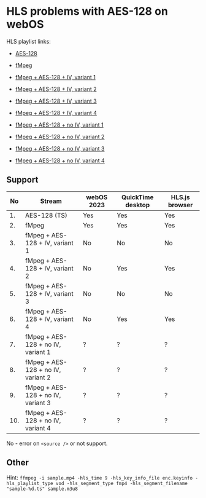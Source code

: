 # HLS problems with AES-128 on webOS

HLS playlist links:
- [AES-128](https://hcodes.github.io/hls-aes128-example/264-aes/sample.m3u8)

- [fMpeg](https://hcodes.github.io/hls-aes128-example/264-fmpeg/sample.m3u8)

- [fMpeg + AES-128 + IV, variant 1](https://hcodes.github.io/hls-aes128-example/264-fmpeg-aes/sample-aes-1.m3u8)

- [fMpeg + AES-128 + IV, variant 2](https://hcodes.github.io/hls-aes128-example/264-fmpeg-aes/sample-aes-2.m3u8)

- [fMpeg + AES-128 + IV, variant 3](https://hcodes.github.io/hls-aes128-example/264-fmpeg-aes/sample-aes-3.m3u8)

- [fMpeg + AES-128 + IV, variant 4](https://hcodes.github.io/hls-aes128-example/264-fmpeg-aes/sample-aes-4.m3u8)

- [fMpeg + AES-128 + no IV, variant 1](https://hcodes.github.io/hls-aes128-example/264-fmpeg-aes/sample-aes-no-iv-1.m3u8)

- [fMpeg + AES-128 + no IV, variant 2](https://hcodes.github.io/hls-aes128-example/264-fmpeg-aes/sample-aes-no-iv-2.m3u8)

- [fMpeg + AES-128 + no IV, variant 3](https://hcodes.github.io/hls-aes128-example/264-fmpeg-aes/sample-aes-no-iv-3.m3u8)

- [fMpeg + AES-128 + no IV, variant 4](https://hcodes.github.io/hls-aes128-example/264-fmpeg-aes/sample-aes-no-iv-4.m3u8)


## Support

| No | Stream |  webOS 2023 | QuickTime desktop | HLS.js browser |
| --- | ------- | --------- | --------------- | ---------------- |
| 1.  | AES-128 (TS) | Yes  | Yes             | Yes              |
| 2.  | fMpeg   | Yes       | Yes             | Yes              |
| 3.  | fMpeg + AES-128 + IV, variant 1 | No    | No | No   |
| 4.  | fMpeg + AES-128 + IV, variant 2 | No    | Yes | Yes |
| 5.  | fMpeg + AES-128 + IV, variant 3 | No    | No | No   |
| 6.  | fMpeg + AES-128 + IV, variant 4 | No    | Yes | Yes |
| 7.  | fMpeg + AES-128 + no IV, variant 1 | ?    | ? | ? |
| 8.  | fMpeg + AES-128 + no IV, variant 2 | ?    | ? | ? |
| 9.  | fMpeg + AES-128 + no IV, variant 3 | ?    | ? | ? |
| 10. | fMpeg + AES-128 + no IV, variant 4 | ?    | ? | ? |

No - error on `<source />` or not support.

## Other

Hint:
`ffmpeg -i sample.mp4 -hls_time 9 -hls_key_info_file enc.keyinfo -hls_playlist_type vod -hls_segment_type fmp4 -hls_segment_filename "sample-%d.ts" sample.m3u8`
